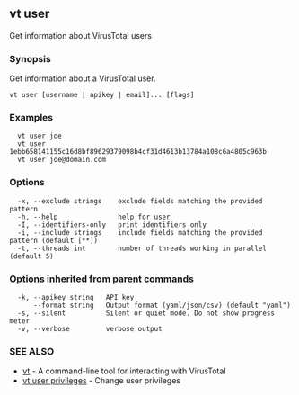 ## vt user

Get information about VirusTotal users

### Synopsis

Get information about a VirusTotal user.

```
vt user [username | apikey | email]... [flags]
```

### Examples

```
  vt user joe
  vt user 1ebb658141155c16d8bf89629379098b4cf31d4613b13784a108c6a4805c963b
  vt user joe@domain.com
```

### Options

```
  -x, --exclude strings    exclude fields matching the provided pattern
  -h, --help               help for user
  -I, --identifiers-only   print identifiers only
  -i, --include strings    include fields matching the provided pattern (default [**])
  -t, --threads int        number of threads working in parallel (default 5)
```

### Options inherited from parent commands

```
  -k, --apikey string   API key
      --format string   Output format (yaml/json/csv) (default "yaml")
  -s, --silent          Silent or quiet mode. Do not show progress meter
  -v, --verbose         verbose output
```

### SEE ALSO

* [vt](vt.md)	 - A command-line tool for interacting with VirusTotal
* [vt user privileges](vt_user_privileges.md)	 - Change user privileges

